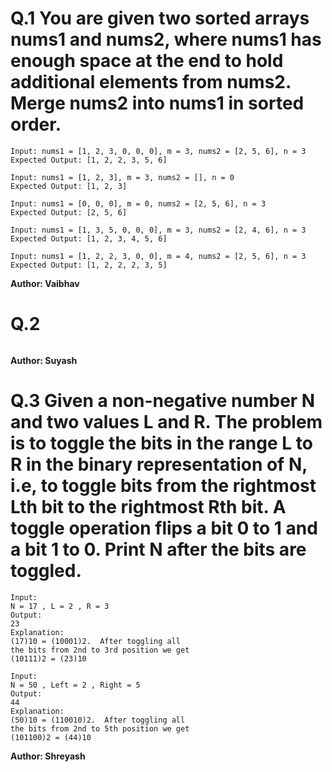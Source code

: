 # Q.1 You are given two sorted arrays nums1 and nums2, where nums1 has enough space at the end to hold additional elements from nums2. Merge nums2 into nums1 in sorted order.
```
Input: nums1 = [1, 2, 3, 0, 0, 0], m = 3, nums2 = [2, 5, 6], n = 3
Expected Output: [1, 2, 2, 3, 5, 6]

Input: nums1 = [1, 2, 3], m = 3, nums2 = [], n = 0
Expected Output: [1, 2, 3]

Input: nums1 = [0, 0, 0], m = 0, nums2 = [2, 5, 6], n = 3
Expected Output: [2, 5, 6]

Input: nums1 = [1, 3, 5, 0, 0, 0], m = 3, nums2 = [2, 4, 6], n = 3
Expected Output: [1, 2, 3, 4, 5, 6]

Input: nums1 = [1, 2, 2, 3, 0, 0], m = 4, nums2 = [2, 5, 6], n = 3
Expected Output: [1, 2, 2, 2, 3, 5]
```
**Author: Vaibhav**

# Q.2 

```

```
**Author: Suyash**

# Q.3 Given a non-negative number N and two values L and R. The problem is to toggle the bits in the range L to R in the binary representation of N, i.e, to toggle bits from the rightmost Lth bit to the rightmost Rth bit. A toggle operation flips a bit 0 to 1 and a bit 1 to 0. Print N after the bits are toggled.
```
Input:
N = 17 , L = 2 , R = 3
Output:
23
Explanation:
(17)10 = (10001)2.  After toggling all
the bits from 2nd to 3rd position we get
(10111)2 = (23)10

Input:
N = 50 , Left = 2 , Right = 5
Output:
44
Explanation:
(50)10 = (110010)2.  After toggling all
the bits from 2nd to 5th position we get
(101100)2 = (44)10
```
**Author: Shreyash**

